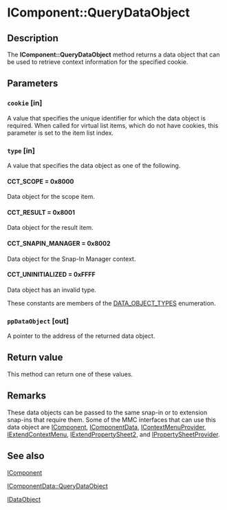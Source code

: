 # IComponent::QueryDataObject

## Description

The **IComponent::QueryDataObject** method returns a data object that can be used to retrieve context information for the specified cookie.

## Parameters

### `cookie` [in]

A value that specifies the unique identifier for which the data object is required. When called for virtual list items, which do not have cookies, this parameter is set to the item list index.

### `type` [in]

A value that specifies the data object as one of the following.

#### CCT_SCOPE = 0x8000

Data object for the scope item.

#### CCT_RESULT = 0x8001

Data object for the result item.

#### CCT_SNAPIN_MANAGER = 0x8002

Data object for the Snap-In Manager context.

#### CCT_UNINITIALIZED = 0xFFFF

Data object has an invalid type.

These constants are members of the
[DATA_OBJECT_TYPES](https://learn.microsoft.com/windows/desktop/api/mmc/ne-mmc-data_object_types) enumeration.

### `ppDataObject` [out]

A pointer to the address of the returned data object.

## Return value

This method can return one of these values.

## Remarks

These data objects can be passed to the same snap-in or to extension snap-ins that require them. Some of the MMC interfaces that can use this data object are
[IComponent](https://learn.microsoft.com/windows/desktop/api/mmc/nn-mmc-icomponent),
[IComponentData](https://learn.microsoft.com/windows/desktop/api/mmc/nn-mmc-icomponentdata),
[IContextMenuProvider](https://learn.microsoft.com/windows/desktop/api/mmc/nn-mmc-icontextmenuprovider),
[IExtendContextMenu](https://learn.microsoft.com/windows/desktop/api/mmc/nn-mmc-iextendcontextmenu),
[IExtendPropertySheet2](https://learn.microsoft.com/windows/desktop/api/mmc/nn-mmc-iextendpropertysheet2), and
[IPropertySheetProvider](https://learn.microsoft.com/windows/desktop/api/mmc/nn-mmc-ipropertysheetprovider).

## See also

[IComponent](https://learn.microsoft.com/windows/desktop/api/mmc/nn-mmc-icomponent)

[IComponentData::QueryDataObject](https://learn.microsoft.com/windows/desktop/api/mmc/nf-mmc-icomponentdata-querydataobject)

[IDataObject](https://learn.microsoft.com/windows/desktop/api/objidl/nn-objidl-idataobject)
